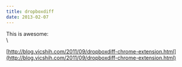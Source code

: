 ```yaml
---
title: dropboxdiff
date: 2013-02-07
---
```


This is awesome:\
 \

[http://blog.vicshih.com/2011/09/dropboxdiff-chrome-extension.html](http://blog.vicshih.com/2011/09/dropboxdiff-chrome-extension.html)
